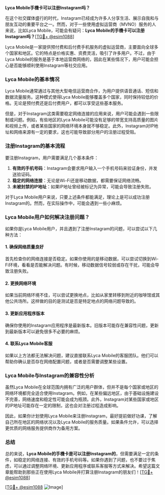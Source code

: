**Lyca Mobile手機卡可以注册Instagram吗？**

在这个社交媒体盛行的时代，Instagram已经成为许多人分享生活、展示自我和与朋友互动的重要平台之一。然而，对于一些使用虚拟运营商（MVNO）服务的人来说，比如Lyca Mobile，可能会有疑问：**Lyca Mobile的手機卡可以注册Instagram吗？**[[TG💪+ @esim1088](https://t.me/s/esim1088)]

Lyca Mobile是一家提供预付费和后付费手机服务的虚拟运营商，主要面向全球多个国家和地区。它的特点是价格实惠、资费灵活，吸引了许多用户。不过，由于Lyca Mobile的服务是基于本地运营商网络的，因此在某些情况下，用户可能会担心是否能够顺利使用Instagram等社交应用。

### Lyca Mobile的基本情况

Lyca Mobile通常通过与其他大型电信运营商合作，为用户提供语音通话、短信和数据流量服务。这种模式使得Lyca Mobile能够覆盖多个国家，同时保持较低的价格。无论是预付费还是后付费用户，都可以享受这些基本服务。

但是，对于Instagram这类需要稳定网络连接的应用来说，用户可能会遇到一些限制或问题。例如，有些地区的Lyca Mobile可能没有足够的带宽支持高质量的图片和视频上传，或者某些国家的网络环境本身就不够稳定。此外，Instagram对IP地址和网络来源有一定的要求，这也可能导致部分用户的注册过程受阻。

### 注册Instagram的基本流程

要注册Instagram，用户需要满足几个基本条件：

1. **有效的手机号码**：Instagram会要求用户输入一个手机号码来验证身份，并发送验证码。
2. **稳定的网络连接**：无论是Wi-Fi还是移动数据，都需要保证网络流畅。
3. **未被封禁的IP地址**：如果IP地址曾经被标记为异常，可能会导致注册失败。

对于Lyca Mobile用户来说，只要上述条件都能满足，理论上是可以成功注册Instagram的。然而，在实际操作中，可能会遇到一些小麻烦。

### Lyca Mobile用户如何解决注册问题？

如果你是Lyca Mobile用户，并且遇到了注册Instagram的问题，可以尝试以下几种方法：

#### 1. 确保网络质量良好
首先检查你的网络连接是否稳定。如果你使用的是移动数据，可以尝试切换到Wi-Fi环境，看看是否能解决问题。有时候，移动数据信号较弱或存在干扰，可能会导致注册失败。

#### 2. 更换网络环境
如果当前网络环境不佳，可以尝试更换地点，比如从家里转移到附近的咖啡馆或其他公共场所。这样做的目的是测试是否是特定地点的网络问题导致的。

#### 3. 更新应用程序版本
确保你使用的Instagram应用程序是最新版本。旧版本可能存在兼容性问题，更新到最新版本可以避免很多不必要的麻烦。

#### 4. 联系Lyca Mobile客服
如果以上方法都无法解决问题，建议直接联系Lyca Mobile的客服团队。他们可以帮助你确认是否存在网络配置问题，或者是否需要调整某些设置。

### Lyca Mobile与Instagram的兼容性分析

虽然Lyca Mobile在全球范围内拥有广泛的用户群体，但并不是每个国家或地区的网络环境都完全适合使用Instagram。例如，在某些偏远地区，由于基础设施建设不完善，网络速度和稳定性可能会成为瓶颈。此外，Instagram对某些国家或地区的IP地址可能存在一定的限制，这也会对注册过程造成影响。

因此，如果你计划使用Lyca Mobile来注册Instagram，最好提前做好功课，了解自己所在地区的网络状况以及Lyca Mobile的服务质量。如果条件允许，可以选择更优质的网络服务提供商作为备用方案。

### 总结

总的来说，**Lyca Mobile的手機卡是可以注册Instagram的**，但需要满足一定的条件，如稳定的网络连接、有效的手机号码等。如果你遇到了问题，也不要过于焦虑，可以通过调整网络环境、更新应用程序或联系客服等方式来解决。希望这篇文章能帮助到那些正在使用Lyca Mobile并打算注册Instagram的朋友们！[[TG💪+ @esim1088](https://t.me/s/esim1088)]

[[TG💪+ @esim1088](https://t.me/s/esim1088) ![Image](https://i.postimg.cc/4NQfJmqS/Snipaste-2025-05-13-00-14-12.png)]